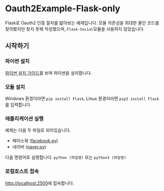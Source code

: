 # Oauth2Example-Flask-only

Flask로 Oauth2 인증 절차를 밟아보는 예제입니다. 모듈 의존성을 최대한 줄인 코드를 찾아봤지만 찾지 못해 작성했으며, ```Flask-Social```모듈을 사용하지 않았습니다.

## 시작하기
### 파이썬 설치
[파이썬 설치 가이드](https://github.com/404-sdok/how-to-python/blob/master/0.md)를 보며 파이썬을 설치합니다.
### 모듈 설치
Windows 환경이라면 ```pip install Flask```, Linux 환경이라면 ```pip3 install Flask```를 입력합니다.
### 애플리케이션 실행
예제는 다음 두 파일로 되어있습니다.
 * 페이스북 ([facebook.py](./facebook.py))
 * 네이버 ([naver.py](./naver.py))

다음 명령어로 실행합니다.
```python (파일명)``` 또는 ```python3 (파일명)```
### 로컬호스트 접속
[http://localhost:2500](http://localhost:2500)에 접속합니다.
